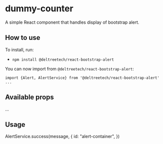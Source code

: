 # dummy-counter

A simple React component that handles display of bootstrap alert.

## How to use

To install, run:

- `npm install @deltreetech/react-bootstrap-alert`

You can now import from `@deltreetech/react-bootstrap-alert`:

```
import {Alert, AlertService} from '@deltreetech/react-bootstrap-alert'
...
```

## Available props

...
<Alert id="alert-container" />

## Usage

AlertService.success(message, {
id: "alert-container",
})
